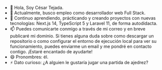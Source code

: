 - 👋 Hola, Soy César Tejada.
- 👀 Actualmente, busco empleo como desarrollador web Full Stack.
- 🌱 Continuo aprendiendo, prácticando y creando proyectos con nuevas tecnologías: Next.js 14, TypeScript 5 y Laravel 11, de forma autodidacta.
- 📫 Puedes comunicarte conmigo a través de mi correo y en breve publicaré mi dominio. Si tienes alguna duda sobre como descargar un repositorio o como configurar el entorno de ejecución local para ver su funcionamiento, puedes enviarme un email y me pondré en contacto contigo. ¡Estaré encantado de ayudarte!
- 😄 Pronombres: él.
- ⚡ Dato curioso: ¿A alguien le gustaría jugar una partida de ajedrez?

<!---
tejada1970/tejada1970 is a ✨ special ✨ repository because its `README.md` (this file) appears on your GitHub profile.
You can click the Preview link to take a look at your changes.
--->
